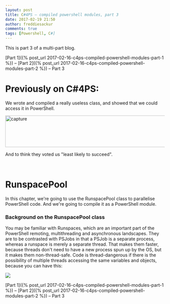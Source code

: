 ```yaml
---
layout: post
title: C#4PS – compiled powershell modules, part 3
date: 2017-02-19 21:50
author: freddiesackur
comments: true
tags: [Powershell, C#]
---
```

This is part 3 of a multi-part blog.

[Part 1]({% post_url 2017-02-16-c4ps-compiled-powershell-modules-part-1 %}) – [Part 2]({% post_url 2017-02-16-c4ps-compiled-powershell-modules-part-2 %}) – Part 3


# Previously on C#4PS:
We wrote and compiled a really useless class, and showed that we could access it in PowerShell.

<img class="alignnone size-full wp-image-1014" src="https://freddiesackur.files.wordpress.com/2017/02/capture22.png" alt="capture" width="654" height="100" />

And to think they voted us "least likely to succeed".

 
# RunspacePool
In this chapter, we're going to use the RunspacePool class to parallelise PowerShell code. And we're going to compile it as a PowerShell module.


### Background on the RunspacePool class
You may be familiar with Runspaces, which are an important part of the PowerShell remoting, multithreading and asynchronous landscapes. They are to be contrasted with PSJobs in that a PSJob is a separate process, whereas a runspace is merely a separate thread. That makes them faster, because threads don't need to have a new process spun up by the OS, but it makes them non-thread-safe. Code is thread-dangerous if there is the possibility of multiple threads accessing the same variables and objects, because you can have this:

<img src="https://i.makeagif.com/media/2-19-2017/DzekWM.gif">

[Part 1]({% post_url 2017-02-16-c4ps-compiled-powershell-modules-part-1 %}) – [Part 2]({% post_url 2017-02-16-c4ps-compiled-powershell-modules-part-2 %}) – Part 3
